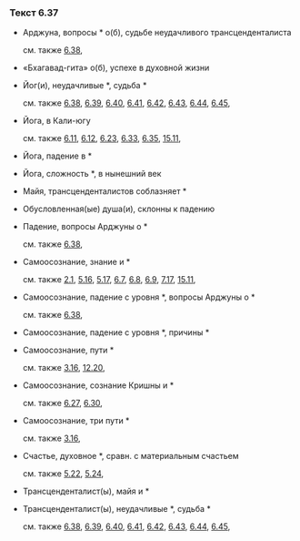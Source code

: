 ### Текст 6.37
	
- Арджуна, вопросы * о(б), судьбе неудачливого трансценденталиста

	см. также  [6.38](../06/0638.md), 
	
- «Бхагавад-гита» о(б), успехе в духовной жизни

	
- Йог(и), неудачливые *, судьба *

	см. также  [6.38](../06/0638.md),  [6.39](../06/0639.md),  [6.40](../06/0640.md),  [6.41](../06/0641.md),  [6.42](../06/0642.md),  [6.43](../06/0643.md),  [6.44](../06/0644.md),  [6.45](../06/0645.md), 
	
- Йога, в Кали-югу

	см. также  [6.11](../06/0611.md),  [6.12](../06/0612.md),  [6.23](../06/0623.md),  [6.33](../06/0633.md),  [6.35](../06/0635.md),  [15.11](../15/1511.md), 
	
- Йога, падение в *

	
- Йога, сложность *, в нынешний век

	
- Майя, трансценденталистов соблазняет *

	
- Обусловленная(ые) душа(и), склонны к падению

	
- Падение, вопросы Арджуны о *

	см. также  [6.38](../06/0638.md), 
	
- Самоосознание, знание и *

	см. также  [2.1](../02/0201.md),  [5.16](../05/0516.md),  [5.17](../05/0517.md),  [6.7](../06/0607.md),  [6.8](../06/0608.md),  [6.9](../06/0609.md),  [7.17](../07/0717.md),  [15.11](../15/1511.md), 
	
- Самоосознание, падение с уровня *, вопросы Арджуны о *

	см. также  [6.38](../06/0638.md), 
	
- Самоосознание, падение с уровня *, причины *

	
- Самоосознание, пути *

	см. также  [3.16](../03/0316.md),  [12.20](../12/1220.md), 
	
- Самоосознание, сознание Кришны и *

	см. также  [6.27](../06/0627.md),  [6.30](../06/0630.md), 
	
- Самоосознание, три пути *

	см. также  [3.16](../03/0316.md), 
	
- Счастье, духовное *, сравн. с материальным счастьем

	см. также  [5.22](../05/0522.md),  [5.24](../05/0524.md), 
	
- Трансценденталист(ы), майя и *

	
- Трансценденталист(ы), неудачливые *, судьба *

	см. также  [6.38](../06/0638.md),  [6.39](../06/0639.md),  [6.40](../06/0640.md),  [6.41](../06/0641.md),  [6.42](../06/0642.md),  [6.43](../06/0643.md),  [6.44](../06/0644.md),  [6.45](../06/0645.md), 
